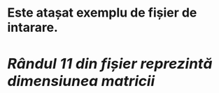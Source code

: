 **<h1>Este atașat exemplu de fișier de intarare.**
*<h3>Rândul 11 din fișier reprezintă dimensiunea matricii*
